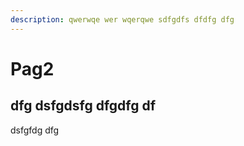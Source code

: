 ```yaml
---
description: qwerwqe wer wqerqwe sdfgdfs dfdfg dfg
---
```


# Pag2

## dfg dsfgdsfg dfgdfg df

 dsfgfdg dfg

